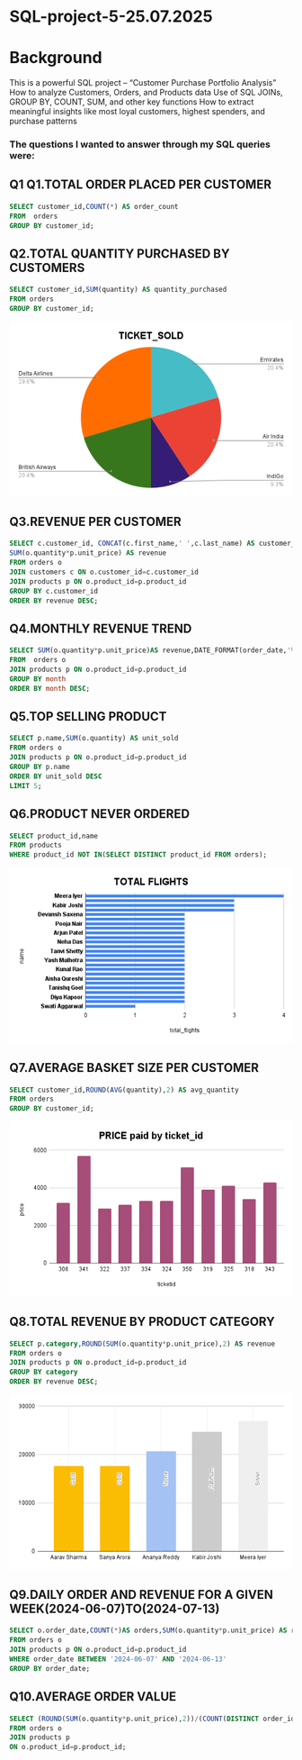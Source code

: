 # SQL-project-5-25.07.2025
# Background
This is a powerful SQL project – “Customer Purchase Portfolio Analysis”
How to analyze Customers, Orders, and Products data
Use of SQL JOINs, GROUP BY, COUNT, SUM, and other key functions
How to extract meaningful insights like most loyal customers, highest spenders, and purchase patterns
### The questions I wanted to answer through my SQL queries were:
## Q1 Q1.TOTAL ORDER PLACED PER CUSTOMER
```sql
SELECT customer_id,COUNT(*) AS order_count
FROM  orders
GROUP BY customer_id;
```
## Q2.TOTAL QUANTITY PURCHASED BY CUSTOMERS
```sql
SELECT customer_id,SUM(quantity) AS quantity_purchased
FROM orders
GROUP BY customer_id;
```
![](https://github.com/Arijeet226/SQL-project-4-23.07.2025/blob/ce3a0e87e0f30f791cd3557665b60ad205cff18b/graphics/TICKET_SOLD.png)
## Q3.REVENUE PER CUSTOMER
```sql
SELECT c.customer_id, CONCAT(c.first_name,' ',c.last_name) AS customer_name,
SUM(o.quantity*p.unit_price) AS revenue
FROM orders o
JOIN customers c ON o.customer_id=c.customer_id
JOIN products p ON o.product_id=p.product_id
GROUP BY c.customer_id
ORDER BY revenue DESC;
```
## Q4.MONTHLY REVENUE TREND
```sql
SELECT SUM(o.quantity*p.unit_price)AS revenue,DATE_FORMAT(order_date,'%y-%m')AS month
FROM  orders o
JOIN products p ON o.product_id=p.product_id
GROUP BY month
ORDER BY month DESC;
```
## Q5.TOP SELLING PRODUCT
```sql
SELECT p.name,SUM(o.quantity) AS unit_sold
FROM orders o
JOIN products p ON o.product_id=p.product_id
GROUP BY p.name
ORDER BY unit_sold DESC
LIMIT 5;
```
## Q6.PRODUCT NEVER ORDERED
```sql
SELECT product_id,name
FROM products
WHERE product_id NOT IN(SELECT DISTINCT product_id FROM orders);
```
![](https://github.com/Arijeet226/SQL-project-4-23.07.2025/blob/ce3a0e87e0f30f791cd3557665b60ad205cff18b/graphics/TOTAL%20FLIGHTS.png)
## Q7.AVERAGE BASKET SIZE PER CUSTOMER
```sql
SELECT customer_id,ROUND(AVG(quantity),2) AS avg_quantity
FROM orders
GROUP BY customer_id;
```
![](https://github.com/Arijeet226/SQL-project-4-23.07.2025/blob/ce3a0e87e0f30f791cd3557665b60ad205cff18b/graphics/PRICE%20paid%20by%20ticket_id.png)
## Q8.TOTAL REVENUE BY PRODUCT CATEGORY
```sql
SELECT p.category,ROUND(SUM(o.quantity*p.unit_price),2) AS revenue
FROM orders o
JOIN products p ON o.product_id=p.product_id
GROUP BY category
ORDER BY revenue DESC;
```
![](https://github.com/Arijeet226/SQL-project-4-23.07.2025/blob/ce3a0e87e0f30f791cd3557665b60ad205cff18b/graphics/membership.png)
## Q9.DAILY ORDER AND REVENUE FOR A GIVEN WEEK(2024-06-07)TO(2024-07-13)
```sql
SELECT o.order_date,COUNT(*)AS orders,SUM(o.quantity*p.unit_price) AS revenue
FROM orders o
JOIN products p ON o.product_id=p.product_id
WHERE order_date BETWEEN '2024-06-07' AND '2024-06-13'
GROUP BY order_date;
```
## Q10.AVERAGE ORDER VALUE
```sql
SELECT (ROUND(SUM(o.quantity*p.unit_price),2))/(COUNT(DISTINCT order_id))AS avg_order_value
FROM orders o
JOIN products p
ON o.product_id=p.product_id;
```
